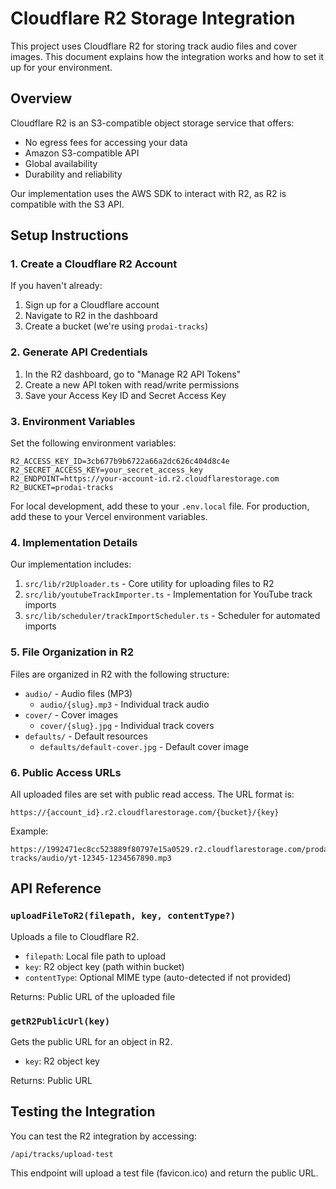 # Cloudflare R2 Storage Integration

This project uses Cloudflare R2 for storing track audio files and cover images. This document explains how the integration works and how to set it up for your environment.

## Overview

Cloudflare R2 is an S3-compatible object storage service that offers:
- No egress fees for accessing your data
- Amazon S3-compatible API
- Global availability
- Durability and reliability

Our implementation uses the AWS SDK to interact with R2, as R2 is compatible with the S3 API.

## Setup Instructions

### 1. Create a Cloudflare R2 Account

If you haven't already:
1. Sign up for a Cloudflare account
2. Navigate to R2 in the dashboard
3. Create a bucket (we're using `prodai-tracks`)

### 2. Generate API Credentials

1. In the R2 dashboard, go to "Manage R2 API Tokens"
2. Create a new API token with read/write permissions
3. Save your Access Key ID and Secret Access Key

### 3. Environment Variables

Set the following environment variables:

```
R2_ACCESS_KEY_ID=3cb677b9b6722a66a2dc626c404d8c4e
R2_SECRET_ACCESS_KEY=your_secret_access_key
R2_ENDPOINT=https://your-account-id.r2.cloudflarestorage.com
R2_BUCKET=prodai-tracks
```

For local development, add these to your `.env.local` file.
For production, add these to your Vercel environment variables.

### 4. Implementation Details

Our implementation includes:

1. `src/lib/r2Uploader.ts` - Core utility for uploading files to R2
2. `src/lib/youtubeTrackImporter.ts` - Implementation for YouTube track imports
3. `src/lib/scheduler/trackImportScheduler.ts` - Scheduler for automated imports

### 5. File Organization in R2

Files are organized in R2 with the following structure:

- `audio/` - Audio files (MP3)
  - `audio/{slug}.mp3` - Individual track audio
- `cover/` - Cover images
  - `cover/{slug}.jpg` - Individual track covers
- `defaults/` - Default resources
  - `defaults/default-cover.jpg` - Default cover image

### 6. Public Access URLs

All uploaded files are set with public read access. The URL format is:

```
https://{account_id}.r2.cloudflarestorage.com/{bucket}/{key}
```

Example:
```
https://1992471ec8cc523889f80797e15a0529.r2.cloudflarestorage.com/prodai-tracks/audio/yt-12345-1234567890.mp3
```

## API Reference

### `uploadFileToR2(filepath, key, contentType?)`

Uploads a file to Cloudflare R2.

- `filepath`: Local file path to upload
- `key`: R2 object key (path within bucket)
- `contentType`: Optional MIME type (auto-detected if not provided)

Returns: Public URL of the uploaded file

### `getR2PublicUrl(key)`

Gets the public URL for an object in R2.

- `key`: R2 object key

Returns: Public URL

## Testing the Integration

You can test the R2 integration by accessing:

```
/api/tracks/upload-test
```

This endpoint will upload a test file (favicon.ico) and return the public URL. 